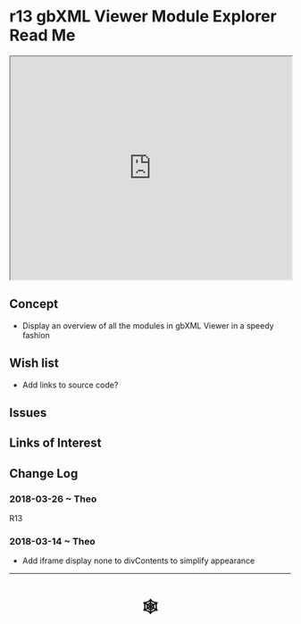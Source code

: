 <span style=display:none; >[You are now in a GitHub source code view - click this link to view Read Me file as a web page](http://www.ladybug.tools/spider/index.html#gbxml-viewer/r13/gv-exp-module-explorer/README.md "View file as a web page." ) </span>

# r13 gbXML Viewer Module Explorer Read Me


<iframe class=iframeReadMe src=http://www.ladybug.tools/spider/gbxml-viewer/r13/gv-exp-module-explorer/gv-exp.html width=100% height=400px >Iframes are not displayed on github.com</iframe>



## Concept

* Display an overview of all the modules in gbXML Viewer in a speedy fashion


## Wish list

* Add links to source code?


## Issues



## Links of Interest



## Change Log

### 2018-03-26 ~ Theo

R13

### 2018-03-14 ~ Theo

* Add iframe display none to divContents to simplify appearance


***

# <center title="hello!" ><a href=javascript:window.scrollTo(0,0); style=text-decoration:none; > &#x1f578; </a></center>



